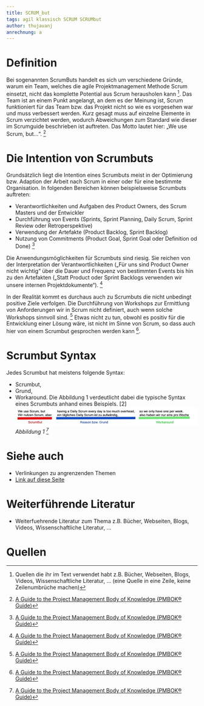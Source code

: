 ```yaml
---
title: SCRUM_but
tags: agil klassisch SCRUM SCRUMbut
author: thujavanj
anrechnung: a
---
```


# Definition 
Bei sogenannten ScrumButs handelt es sich um verschiedene Gründe, warum ein Team, welches die agile Projektmanagement Methode Scrum einsetzt, nicht das komplette Potential aus Scrum herausholen kann [^1]. Das Team ist an einem Punkt angelangt, an dem es der Meinung ist, Scrum funktioniert für das Team bzw. das Projekt nicht so wie es vorgesehen war und muss verbessert werden. Kurz gesagt muss auf einzelne Elemente in Scrum verzichtet werden, wodurch Abweichungen zum Standard wie dieser im Scrumguide beschrieben ist auftreten.  Das Motto lautet hier: „We use Scrum, but…“. [^2] 

# Die Intention von Scrumbuts
Grundsätzlich liegt die Intention eines Scrumbuts meist in der Optimierung bzw.  Adaption der Arbeit nach Scrum in einer oder für eine bestimmte Organisation. In folgenden Bereichen können beispielsweise Scrumbuts auftreten: 
-	Verantwortlichkeiten und Aufgaben des Product Owners, des Scrum Masters und der Entwickler 
-	Durchführung von Events (Sprints, Sprint Planning, Daily Scrum, Sprint Review oder Retroperspektive)
-	Verwendung der Artefakte (Product Backlog, Sprint Backlog)
-	Nutzung von Commitments (Product Goal, Sprint Goal oder Definition od Done) [^2]

Die Anwendungsmöglichkeiten für Scrumbuts sind riesig. Sie reichen von der Interpretation der Verantwortlichkeiten („Für uns sind Product Owner nicht wichtig“ über die Dauer und Frequenz von bestimmten Events bis hin zu den Artefakten („Statt Product oder Sprint Backlogs verwenden wir unsere internen Projektdokumente“). [^2]

In der Realität kommt es durchaus auch zu Scrumbuts die nicht unbedingt positive Ziele verfolgen. Die Durchführung von Workshops zur Ermittlung von Anforderungen wir in Scrum nicht definiert, auch wenn solche Workshops sinnvoll sind. [^2] Etwas nicht zu tun, obwohl es positiv für die Entwicklung einer Lösung wäre, ist nicht im Sinne von Scrum, so dass auch hier von einem Scrumbut gesprochen werden kann [^2].

# Scrumbut Syntax
Jedes Scrumbut hat meistens folgende Syntax: 
-	Scrumbut, 
-	Grund, 
-	Workaround.
Die Abbildung 1 verdeutlicht dabei die typische Syntax eines Scrumbuts anhand eines Beispiels. [2]
![image](SCRUM_but/scrumbut-syntax.jpeg)
*Abbildung 1 [^2]*




# Siehe auch

* Verlinkungen zu angrenzenden Themen
* [Link auf diese Seite](SCRUM_but.md)

# Weiterführende Literatur

* Weiterfuehrende Literatur zum Thema z.B. Bücher, Webseiten, Blogs, Videos, Wissenschaftliche Literatur, ...

# Quellen

[^1]: Quellen die ihr im Text verwendet habt z.B. Bücher, Webseiten, Blogs, Videos, Wissenschaftliche Literatur, ... (eine Quelle in eine Zeile, keine Zeilenumbrüche machen)
[^2]: [A Guide to the Project Management Body of Knowledge (PMBOK® Guide)](https://www.pmi.org/pmbok-guide-standards/foundational/PMBOK)
[^3]: [Basic Formatting Syntax for GitHub flavored Markdown](https://docs.github.com/en/github/writing-on-github/getting-started-with-writing-and-formatting-on-github/basic-writing-and-formatting-syntax)
[^4]: [Advanced Formatting Syntax for GitHub flavored Markdown](https://docs.github.com/en/github/writing-on-github/working-with-advanced-formatting/organizing-information-with-tables)

